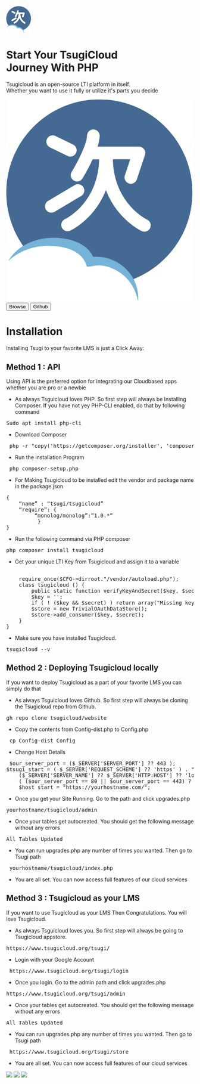<div class="banner">
<img class="rotate" src="logo/TsugiCloud.org/tsugicloud-org_gravatar_72.png">    
<h1 class="mainheading">Start Your TsugiCloud <br> Journey With PHP</h1>
<p>Tsugicloud is an open-source LTI platform in itself. <br>Whether you want to use it fully or utilize it's parts you decide  </p> 
<img class="rotate1" src="logo/TsugiCloud.org/tsugicloud-org_gravatar.png">
<a href="#content"><button>Browse</button></a>  <a href="https://github.com/tsugicloud/website/tree/2023" target="_blank"><button>Github</button></a>
</div>
<div class="content" id="content">
<h1 class="mainheading">Installation</h1> 
<p>Installing Tsugi to your favorite LMS is just a Click Away:</p>
<h2 class="secondheading">Method 1 : API</h2>
<p>Using API is the preferred option for integrating our Cloudbased apps whether you are pro or a newbie</p>
<ul>
    <li>As always Tsguicloud loves PHP. So first step will always be Installing Composer. If you have not 
        yey PHP-CLI enabled, do that by following command
    </li>
</ul>
<pre>Sudo apt install php-cli</pre>
<ul>
    <li>Download Composer</li>
</ul>
<pre> php -r "copy('https://getcomposer.org/installer', 'composer-setup.php');"</pre>
<ul><li>Run the installation Program</li></ul>
<pre> php composer-setup.php</pre>
<ul><li>For Making Tsugicloud to be installed edit the vendor and package name in the package.json</li></ul>
<pre>
{
	“name” : “tsugi/tsugicloud”
	“require”: {
	     “monolog/monolog”:”1.0.*”
          }
}
</pre>
<ul><li>Run the following command via PHP composer </li></ul>
<pre>php composer install tsugicloud</pre>
<ul><li>Get your unique LTI Key from Tsugicloud and assign it to a variable</li></ul>
<pre> 
    require_once($CFG->dirroot."/vendor/autoload.php"); 
    class tsugicloud () {
        public static function verifyKeyAndSecret($key, $secret) {
        $key = '';
        if ( ! ($key && $secret) ) return array("Missing key or secret", "");
        $store = new TrivialOAuthDataStore();
        $store->add_consumer($key, $secret);
    }
}
</pre>
<ul><li>Make sure you have installed Tsugicloud.</li></ul>
<pre>tsugicloud --v</pre>
</div>
<div class="content1">
<h2 class="secondheading">Method 2 : Deploying Tsugicloud locally</h2>
<p>If you want to deploy Tsugicloud as a part of your favorite LMS you can simply do that</p>
<ul>
    <li>As always Tsguicloud loves Github. So first step will always be cloning the Tsugicloud repo from Github.
    </li>
</ul>
<pre>gh repo clone tsugicloud/website</pre>
<ul>
    <li>Copy the contents from Config-dist.php to Config.php</li>
</ul>
<pre> cp Config-dist Config</pre>
<ul><li>Change Host Details</li></ul>
<pre> $our_server_port = ($_SERVER['SERVER_PORT'] ?? 443 );
$tsugi_start = ( $_SERVER['REQUEST_SCHEME'] ?? 'https' ) . "://" .
	($_SERVER['SERVER_NAME'] ?? $_SERVER['HTTP:HOST'] ?? 'localhost') .
	( ($our_server_port == 80 || $our_server_port == 443) ? '' : ':'.$our_server_port );
    $host_start = "https://yourhostname.com/";</pre>
<ul><li>Once you get your Site Running. Go to the path and click upgrades.php </li></ul>
<pre>yourhostname/tsugicloud/admin</pre>
<ul><li>Once your tables get autocreated. You should get the following message without any errors</li></ul>
<pre>All Tables Updated</pre>
<ul><li>You can run upgrades.php any number of times you wanted. Then go to Tsugi path</li></ul>
<pre> yourhostname/tsugicloud/index.php</pre>
<ul><li>You are all set. You can now access full features of our cloud services </li></ul>
</div>

<div class="content2">
<h2 class="secondheading">Method 3 : Tsugicloud as your LMS</h2>
<p>If you want to use Tsugicloud as your LMS Then Congratulations. You will love Tsugicloud.</p>
<ul>
    <li>As always Tsguicloud loves you. So first step will always be going to Tsugicloud appstore.
    </li>
</ul>
<pre>https://www.tsugicloud.org/tsugi/</pre>
<ul>
    <li>Login with your Google Account</li>
</ul>
<pre> https://www.tsugicloud.org/tsugi/login</pre>
<ul><li>Once you login. Go to the admin path and click upgrades.php </li></ul>
<pre>https://www.tsugicloud.org/tsugi/admin</pre>
<ul><li>Once your tables get autocreated. You should get the following message without any errors</li></ul>
<pre>All Tables Updated</pre>
<ul><li>You can run upgrades.php any number of times you wanted. Then go to Tsugi path</li></ul>
<pre> https://www.tsugicloud.org/tsugi/store</pre>
<ul><li>You are all set. You can now access full features of our cloud services </li></ul>
</div>
<div class="flex">
<img src="https://upload.wikimedia.org/wikipedia/commons/thumb/3/31/Webysther_20160423_-_Elephpant.svg/640px-Webysther_20160423_-_Elephpant.svg.png" height="150px">
<img src="https://upload.wikimedia.org/wikipedia/en/thumb/f/f4/Docker_logo.svg/512px-Docker_logo.svg.png" height="150px">
<img src="https://upload.wikimedia.org/wikipedia/commons/thumb/3/39/Kubernetes_logo_without_workmark.svg/617px-Kubernetes_logo_without_workmark.svg.png" height="150px">
</div>
